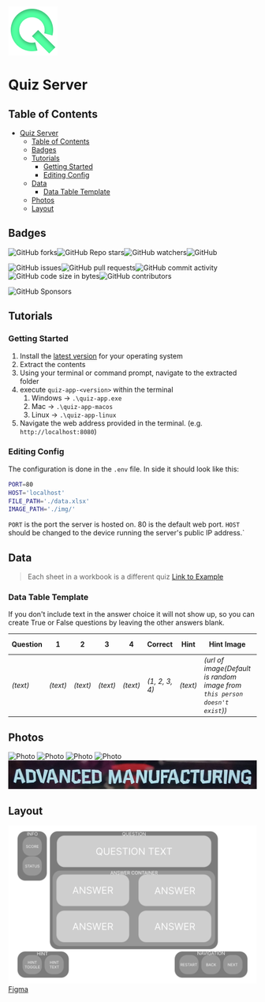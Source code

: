 ![Logo](./docs/images/icon.png)

# Quiz Server

## Table of Contents

- [Quiz Server](#quiz-server)
  - [Table of Contents](#table-of-contents)
  - [Badges](#badges)
  - [Tutorials](#tutorials)
    - [Getting Started](#getting-started)
    - [Editing Config](#editing-config)
  - [Data](#data)
    - [Data Table Template](#data-table-template)
  - [Photos](#photos)
  - [Layout](#layout)

## Badges

![GitHub forks](https://img.shields.io/github/forks/holeinonestudios/quiz-server?style=social)![GitHub Repo stars](https://img.shields.io/github/stars/holeinonestudios/quiz-server?style=social)![GitHub watchers](https://img.shields.io/github/watchers/holeinonestudios/quiz-server?style=social)![GitHub](https://img.shields.io/github/license/holeinonestudios/quiz-server)

![GitHub issues](https://img.shields.io/github/issues/holeinonestudios/quiz-server)![GitHub pull requests](https://img.shields.io/github/issues-pr/holeinonestudios/quiz-server)![GitHub commit activity](https://img.shields.io/github/commit-activity/w/holeinonestudios/quiz-server)![GitHub code size in bytes](https://img.shields.io/github/languages/code-size/holeinonestudios/quiz-server)![GitHub contributors](https://img.shields.io/github/contributors/holeinonestudios/quiz-server)

![GitHub Sponsors](https://img.shields.io/github/sponsors/holeinonestudios)

## Tutorials

### Getting Started

1. Install the [latest version](https://github.com/HoleInOneStudios/Quiz-Server/releases/latest) for your operating system
2. Extract the contents
3. Using your terminal or command prompt, navigate to the extracted folder
4. execute `quiz-app-<version>` within the terminal
   1. Windows &rarr; `.\quiz-app.exe`
   2. Mac &rarr; `.\quiz-app-macos`
   3. Linux &rarr; `.\quiz-app-linux`
5. Navigate the web address provided in the terminal. (e.g. `http://localhost:8080`)

### Editing Config

The configuration is done in the `.env` file. In side it should look like this:

```bash
PORT=80
HOST='localhost'
FILE_PATH='./data.xlsx'
IMAGE_PATH='./img/'
```

`PORT` is the port the server is hosted on. 80 is the default web port.
`HOST` should be changed to the device running the server's public IP address.`

## Data

> Each sheet in a workbook is a different quiz
> [Link to Example](./src/data/data.xlsx)

### Data Table Template

If you don't include text in the answer choice it will not show up, so you can create True or False questions by leaving the other answers blank.

| Question | 1        | 2        | 3        | 4        | Correct        | Hint     | Hint Image                                                                 | Background Image                               |
| -------- | -------- | -------- | -------- | -------- | -------------- | -------- | -------------------------------------------------------------------------- | ---------------------------------------------- |
| *(text)* | *(text)* | *(text)* | *(text)* | *(text)* | *(1, 2, 3, 4)* | *(text)* | *(url of image(Default is random image from `this person doesn't exist`))* | *(url of image(Default is `placeholder.jpg`))* |

## Photos

![Photo](./docs/images/20220820_115745.jpg)
![Photo](./docs/images/20220820_115750.jpg)
![Photo](./docs/images/20220820_115756.jpg)
![Photo](./docs/images/20220820_120202.jpg)
![Photo](./docs/images/COPY20220820_115756.jpg)

## Layout

![Layout](./docs/images/Quiz-Container.svg)
[Figma](https://www.figma.com/file/juw197Ed7Ec5yTbPfFytLu/Quiz-Server?node-id=0%3A1)
